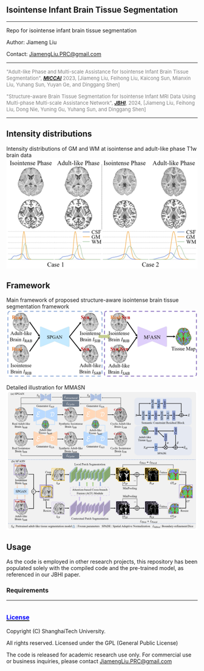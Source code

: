 ## Isointense Infant Brain Tissue Segmentation
***
Repo for isointense infant brain tissue segmentation

Author: Jiameng Liu

Contact: JiamengLiu.PRC@gmail.com

***
<font color=gray size=2>"Adult-like Phase and Multi-scale Assistance for Isointense Infant Brain Tissue Segmentation", [**_MICCAI_**](https://link.springer.com/chapter/10.1007/978-3-031-43901-8_6) 2023, [Jiameng Liu, Feihong Liu, Kaicong Sun, Mianxin Liu, Yuhang Sun, Yuyan Ge, and Dinggang Shen]</font>

<font color=gray size=2>"Structure-aware Brain Tissue Segmentation for Isointense Infant MRI Data Using Multi-phase Multi-scale Assistance Network", [**_JBHI_**](https://ieeexplore.ieee.org/abstract/document/10684683), 2024, [Jiameng Liu, Feihong Liu, Dong Nie, Yuning Gu, Yuhang Sun, and Dinggang Shen] </font> 

***

## Intensity distributions
Intensity distributions of GM and WM at isointense and adult-like phase T1w brain data
![](./Figures/Intensity_Distribution.jpg "intensity distribution")

## Framework
Main framework of proposed structure-aware isointense brain tissue segmentation framework
![](./Figures/pipeline.jpg "intensity distribution")

Detailed illustration for MMASN 
![](./Figures/framework.jpg "intensity distribution")



## Usage

As the code is employed in other research projects, this repository has been populated solely with the compiled code and the pre-trained model, as referenced in our JBHI paper.

### Requirements


***

## [<font color=blue size=3>License</font> ](./LICENSE)

Copyright (C) ShanghaiTech University.

All rights reserved. Licensed under the GPL (General Public License)

The code is released for academic research use only. For commercial use or business inquiries, please contact JiamengLiu.PRC@gmail.com
